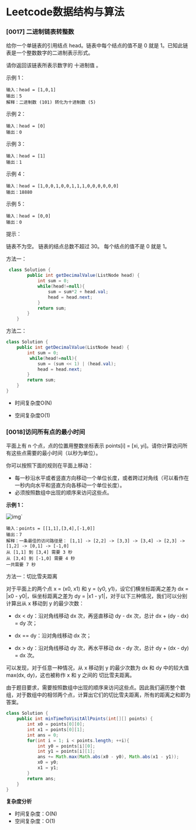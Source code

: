# Leetcode数据结构与算法

### [0017] 二进制链表转整数

给你一个单链表的引用结点 head。链表中每个结点的值不是 0 就是 1。已知此链表是一个整数数字的二进制表示形式。

请你返回该链表所表示数字的 十进制值 。

示例 1：

```
输入：head = [1,0,1]
输出：5
解释：二进制数 (101) 转化为十进制数 (5)
```


示例 2：

```
输入：head = [0]
输出：0
```


示例 3：

```
输入：head = [1]
输出：1
```


示例 4：

```
输入：head = [1,0,0,1,0,0,1,1,1,0,0,0,0,0,0]
输出：18880
```


示例 5：

```
输入：head = [0,0]
输出：0
```


提示：

链表不为空。
链表的结点总数不超过 30。
每个结点的值不是 0 就是 1。



方法一：

```java
 class Solution {
        public int getDecimalValue(ListNode head) {
            int sum = 0;
            while(head!=null){
                sum = sum*2 + head.val;
                head = head.next;
            }
            return sum;
        }
    }
```

  方法二：

```java
class Solution {
    public int getDecimalValue(ListNode head) {
        int sum = 0;
         while(head!=null){
            sum = (sum << 1) | (head.val);
            head = head.next;
        }
        return sum;
    }
}
```

- 时间复杂度O(N)

- 空间复杂度O(1)

### [0018]访问所有点的最小时间

平面上有 n 个点，点的位置用整数坐标表示 points[i] = [xi, yi]。请你计算访问所有这些点需要的最小时间（以秒为单位）。

你可以按照下面的规则在平面上移动：

- 每一秒沿水平或者竖直方向移动一个单位长度，或者跨过对角线（可以看作在一秒内向水平和竖直方向各移动一个单位长度）。
- 必须按照数组中出现的顺序来访问这些点。

**示例 1：**

![img](https://assets.leetcode-cn.com/aliyun-lc-upload/uploads/2019/11/24/1626_example_1.png)`

```
输入：points = [[1,1],[3,4],[-1,0]]
输出：7
解释：一条最佳的访问路径是： [1,1] -> [2,2] -> [3,3] -> [3,4] -> [2,3] -> [1,2] -> [0,1] -> [-1,0]   
从 [1,1] 到 [3,4] 需要 3 秒 
从 [3,4] 到 [-1,0] 需要 4 秒
一共需要 7 秒
```

方法一：切比雪夫距离

对于平面上的两个点 x = (x0, x1) 和 y = (y0, y1)，设它们横坐标距离之差为 dx = |x0 - y0|，纵坐标距离之差为 dy = |x1 - y1|，对于以下三种情况，我们可以分别计算出从 x 移动到 y 的最少次数：

- dx < dy：沿对角线移动 dx 次，再竖直移动 dy - dx 次，总计 dx + (dy - dx) = dy 次；

- dx == dy：沿对角线移动 dx 次；

- dx > dy：沿对角线移动 dy 次，再水平移动 dx - dy 次，总计 dy + (dx - dy) = dx 次。

可以发现，对于任意一种情况，从 x 移动到 y 的最少次数为 dx 和 dy 中的较大值 max(dx, dy)，这也被称作 x 和 y 之间的 切比雪夫距离。

由于题目要求，需要按照数组中出现的顺序来访问这些点。因此我们遍历整个数组，对于数组中的相邻两个点，计算出它们的切比雪夫距离，所有的距离之和即为答案。

```java
class Solution {
    public int minTimeToVisitAllPoints(int[][] points) {
        int x0 = points[0][0];
        int x1 = points[0][1];
        int ans = 0;
        for(int i = 1; i < points.length; ++i){
            int y0 = points[i][0];
            int y1 = points[i][1];
            ans += Math.max(Math.abs(x0 - y0), Math.abs(x1 - y1));
            x0 = y0;
            x1 = y1;
        }
        return ans;
    }
}
```

**复杂度分析**

- 时间复杂度：O(N)
- 空间复杂度：O(1)





